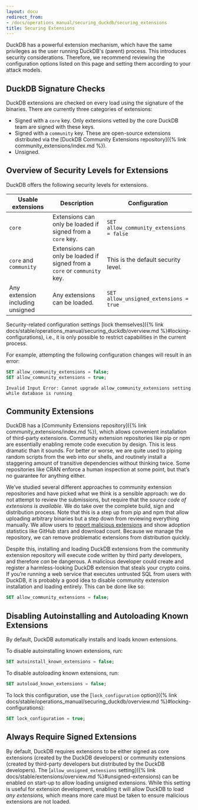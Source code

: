 ```yaml
---
layout: docu
redirect_from:
- /docs/operations_manual/securing_duckdb/securing_extensions
title: Securing Extensions
---
```


DuckDB has a powerful extension mechanism, which have the same privileges as the user running DuckDB's (parent) process.
This introduces security considerations. Therefore, we recommend reviewing the configuration options listed on this page and setting them according to your attack models.

## DuckDB Signature Checks

DuckDB extensions are checked on every load using the signature of the binaries.
There are currently three categories of extensions:

* Signed with a `core` key. Only extensions vetted by the core DuckDB team are signed with these keys.
* Signed with a `community` key. These are open-source extensions distributed via the [DuckDB Community Extensions repository]({% link community_extensions/index.md %}).
* Unsigned.

## Overview of Security Levels for Extensions

DuckDB offers the following security levels for extensions.

| Usable extensions | Description | Configuration |
|-----|---|---|
| `core` | Extensions can only be loaded if signed from a `core` key. | `SET allow_community_extensions = false` |
| `core` and `community` | Extensions can only be loaded if signed from a `core` or `community` key. | This is the default security level. |
| Any extension including unsigned | Any extensions can be loaded. | `SET allow_unsigned_extensions = true` |

Security-related configuration settings [lock themselves]({% link docs/stable/operations_manual/securing_duckdb/overview.md %}#locking-configurations), i.e., it is only possible to restrict capabilities in the current process.

For example, attempting the following configuration changes will result in an error:

```sql
SET allow_community_extensions = false;
SET allow_community_extensions = true;
```

```console
Invalid Input Error: Cannot upgrade allow_community_extensions setting while database is running
```

## Community Extensions

DuckDB has a [Community Extensions repository]({% link community_extensions/index.md %}), which allows convenient installation of third-party extensions.
Community extension repositories like pip or npm are essentially enabling remote code execution by design. This is less dramatic than it sounds. For better or worse, we are quite used to piping random scripts from the web into our shells, and routinely install a staggering amount of transitive dependencies without thinking twice. Some repositories like CRAN enforce a human inspection at some point, but that’s no guarantee for anything either.

We’ve studied several different approaches to community extension repositories and have picked what we think is a sensible approach: we do not attempt to review the submissions, but require that the *source code of extensions is available*. We do take over the complete build, sign and distribution process. Note that this is a step up from pip and npm that allow uploading arbitrary binaries but a step down from reviewing everything manually. We allow users to [report malicious extensions](https://github.com/duckdb/community-extensions/security/advisories/new) and show adoption statistics like GitHub stars and download count. Because we manage the repository, we can remove problematic extensions from distribution quickly.

Despite this, installing and loading DuckDB extensions from the community extension repository will execute code written by third party developers, and therefore *can* be dangerous. A malicious developer could create and register a harmless-looking DuckDB extension that steals your crypto coins. If you’re running a web service that executes untrusted SQL from users with DuckDB, it is probably a good idea to disable community extension installation and loading entirely. This can be done like so:

```sql
SET allow_community_extensions = false;
```

## Disabling Autoinstalling and Autoloading Known Extensions

By default, DuckDB automatically installs and loads known extensions.

To disable autoinstalling known extensions, run:

```sql
SET autoinstall_known_extensions = false;
```

To disable autoloading known extensions, run:

```sql
SET autoload_known_extensions = false;
```

To lock this configuration, use the [`lock_configuration` option]({% link docs/stable/operations_manual/securing_duckdb/overview.md %}#locking-configurations):

```sql
SET lock_configuration = true;
```

## Always Require Signed Extensions

By default, DuckDB requires extensions to be either signed as core extensions (created by the DuckDB developers) or community extensions (created by third-party developers but distributed by the DuckDB developers).
The [`allow_unsigned_extensions` setting]({% link docs/stable/extensions/overview.md %}#unsigned-extensions) can be enabled on start-up to allow loading unsigned extensions.
While this setting is useful for extension development, enabling it will allow DuckDB to load _any extensions,_ which means more care must be taken to ensure malicious extensions are not loaded.
